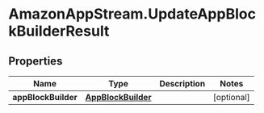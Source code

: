 # AmazonAppStream.UpdateAppBlockBuilderResult

## Properties

Name | Type | Description | Notes
------------ | ------------- | ------------- | -------------
**appBlockBuilder** | [**AppBlockBuilder**](AppBlockBuilder.md) |  | [optional] 


